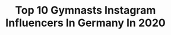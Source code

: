 ---
title: Top 10 Gymnasts Instagram Influencers In Germany In 2020
description: >-
  Find top gymnasts Instagram influencers in Germany in 2020. Most popular hashtags: #gymnastics #turnen #stayhome #gymnast.
platform: Instagram
profiles:
  - username: "mavie_noelle"
    fullname: >-
      𝕄𝕒𝕍𝕚𝕖 📌Account run by Family
    location: "Germany"
    followers: 241385
    engagement: 973
    commentsToLikes: 0.073289
    avatar: "https://scontent-lhr8-1.cdninstagram.com/v/t51.2885-19/s320x320/49913188_280012435998696_7902288676980260864_n.jpg?_nc_ht=scontent-lhr8-1.cdninstagram.com&_nc_ohc=Bj_LoJvBy9AAX8Yso-R&oh=273c7a4558b12a40e1fdceff0dff436d&oe=5EB99B0E"
    verified: false
    hashtags: "#stayfuckinghome, #gewinnspiel, #stayhome, #aufr"
  - username: "tumbling_kira"
    fullname: >-
      ↬Kira ♡
    location: "Germany"
    followers: 6650
    engagement: 1101
    commentsToLikes: 0.073025
    avatar: "https://scontent-ams4-1.cdninstagram.com/v/t51.2885-19/s320x320/54800544_2459145810776102_4376719769391333376_n.jpg?_nc_ht=scontent-ams4-1.cdninstagram.com&_nc_ohc=H0iWBrHCC6AAX_7UJ7F&oh=2ef5e5b32982b5e367c6cf7c57018259&oe=5EB7E38D"
    verified: false
    hashtags: "#holi, #acro, #gymternet, #needle"
  - username: "janine_berger96"
    fullname: >-
      Olympic gymnast 🇩🇪
    location: "Germany"
    followers: 41487
    engagement: 421
    commentsToLikes: 0.096335
    avatar: "https://scontent-ams4-1.cdninstagram.com/v/t51.2885-19/s320x320/79733692_587954845373243_5125110789857869824_n.jpg?_nc_ht=scontent-ams4-1.cdninstagram.com&_nc_ohc=7TtV6UNJ-u4AX-DjAu_&oh=9e40e92fd92179a8375d96144d200506&oe=5E8297CC"
    verified: true
    hashtags: "#help, #stayhealthy, #happiness, #muscles"
  - username: "lukasdauser"
    fullname: >-
      Lukas Dauser
    location: "Germany"
    followers: 20629
    engagement: 981
    commentsToLikes: 0.015711
    avatar: "https://scontent-lhr8-1.cdninstagram.com/v/t51.2885-19/s320x320/20582695_251766778664644_1803502384438050816_a.jpg?_nc_ht=scontent-lhr8-1.cdninstagram.com&_nc_ohc=s4OBdt7acUUAX9jzVlR&oh=d947f2793fc68bab650cf9d13df8843c&oe=5EBA4CCD"
    verified: true
    hashtags: "#recovery, #gold, #roadtotokyo, #dtb"
  - username: "toniann_williams"
    fullname: >-
      Toni-Ann Williams OLY
    location: "Germany"
    followers: 14057
    engagement: 919
    commentsToLikes: 0.030651
    avatar: "https://scontent-ams4-1.cdninstagram.com/v/t51.2885-19/s320x320/60818237_427917908047039_7563008220764045312_n.jpg?_nc_ht=scontent-ams4-1.cdninstagram.com&_nc_ohc=dHMGF77AAyAAX8X5jkC&oh=1354491137da1473dd16ece84cefdf47&oe=5EB917E8"
    verified: true
    hashtags: "#olympicday, #cggi, #wcgagym, #collegegymnastics"
  - username: "pauline_schaefer"
    fullname: >-
      Pauline 🌸
    location: "Germany"
    followers: 32980
    engagement: 1152
    commentsToLikes: 0.007129
    avatar: "https://scontent-ams4-1.cdninstagram.com/v/t51.2885-19/s320x320/25038017_102522793883610_2373421712571105280_n.jpg?_nc_ht=scontent-ams4-1.cdninstagram.com&_nc_ohc=n0SneXe6cUwAX98arKy&oh=988bfecf289690a52f0c7913de831694&oe=5EBBE180"
    verified: true
    hashtags: "#muskul, #happysunday, #relaxingsunday, #2020"
  - username: "aline_friess"
    fullname: >-
      Aline Friess
    location: "Germany"
    followers: 15339
    engagement: 2317
    commentsToLikes: 0.006262
    avatar: "https://scontent-atl3-1.cdninstagram.com/v/t51.2885-19/s320x320/65734140_2258813894433073_3041807229004021760_n.jpg?_nc_ht=scontent-atl3-1.cdninstagram.com&_nc_ohc=kisMncdYbcAAX92WnFf&oh=94eb550de2ace7847e916690ea9bb642&oe=5EBA6C21"
    verified: false
    hashtags: "#teamfabletics, #roadtotokyo2020, #worldchampionship, #quatroleotards"
  - username: "fitness__kaykay"
    fullname: >-
      KATHRIN 🇩🇪
    location: "Germany"
    followers: 114402
    engagement: 439
    commentsToLikes: 0.029958
    avatar: "https://scontent-bos3-1.cdninstagram.com/v/t51.2885-19/s320x320/91728781_239732477378534_686168888651546624_n.jpg?_nc_ht=scontent-bos3-1.cdninstagram.com&_nc_ohc=rmzkgfkZZtUAX_r277c&oh=412a2c74b9a8ba29904106b9b3b35fa4&oe=5EB8EE80"
    verified: false
    hashtags: "#tagging, #vups, #amrap20, #shoutout"
  - username: "nutellagym"
    fullname: >-
      Finja🇩🇪|11k❣
    location: "Germany"
    followers: 11411
    engagement: 571
    commentsToLikes: 0.070805
    avatar: "https://scontent-ams4-1.cdninstagram.com/v/t51.2885-19/s320x320/81601044_2683023311751059_8886381884834054144_n.jpg?_nc_ht=scontent-ams4-1.cdninstagram.com&_nc_ohc=wXKMhhGfPJQAX_-WumM&oh=81d8dd12ae8d01b595b0d62ac07d8cf2&oe=5EB8402B"
    verified: false
    hashtags: "#flexi, #skills, #cheerleading, #contortion"
  - username: "lollenevland"
    fullname: >-
      Charlotte Nevland
    location: "Germany"
    followers: 5131
    engagement: 818
    commentsToLikes: 0.043772
    avatar: "https://scontent-amt2-1.cdninstagram.com/v/t51.2885-19/s320x320/12301280_556700721153033_1501751213_a.jpg?_nc_ht=scontent-amt2-1.cdninstagram.com&_nc_ohc=-oYXtUElDz8AX8FUwzt&oh=298f7bdb1fa2f8b8b443e2d692e8a6ea&oe=5EBC141D"
    verified: false
    hashtags: "#reklame, #tideneskj, #norwaykicksusasass, #if3worldchampionships"
---